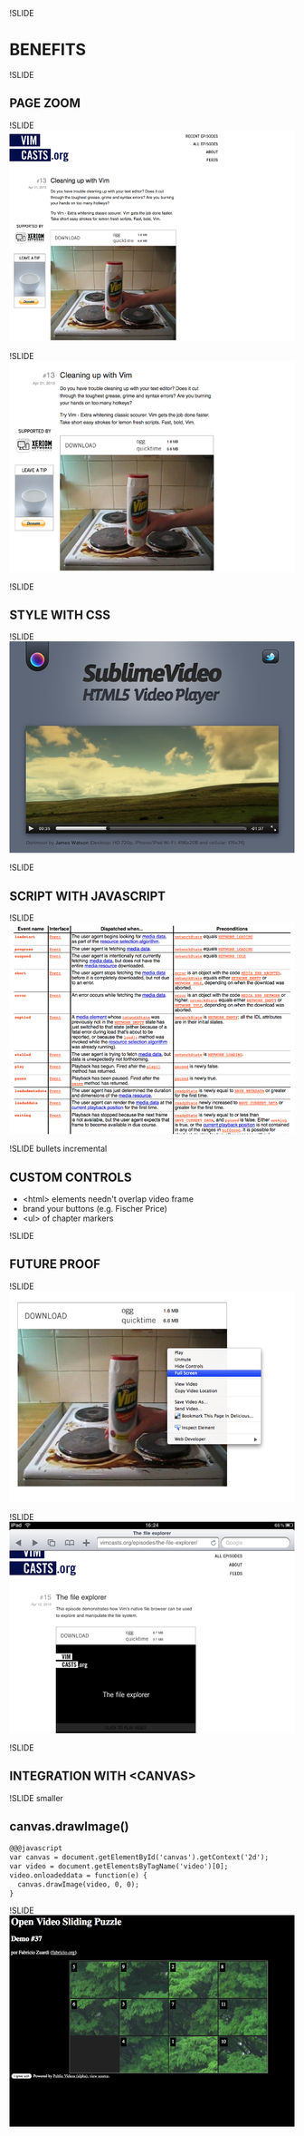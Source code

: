 !SLIDE
# BENEFITS

!SLIDE
## PAGE ZOOM

!SLIDE
![Video at normal size](../images/video-size-normal.png "Title is optional")     

!SLIDE
![Zoomed video](../images/video-size-zoomed.png "Title is optional")     

!SLIDE
## STYLE WITH CSS
!SLIDE
![Sublime video player](../images/sublime-video.png "Title is optional")     

!SLIDE
## SCRIPT WITH JAVASCRIPT
!SLIDE
![Video events api](../images/video-events.png "Title is optional")     

!SLIDE bullets incremental
## CUSTOM CONTROLS

* \<html\> elements needn't overlap video frame
* brand your buttons (e.g. Fischer Price)
* \<ul\> of chapter markers

!SLIDE
## FUTURE PROOF

!SLIDE
![Firefox full screen menu](../images/firefox-fullscreen.png)

 !SLIDE
![Ipad screenshot](../images/ipad-screenshot.png)

!SLIDE
## INTEGRATION WITH \<CANVAS\>

!SLIDE smaller

## canvas.drawImage()

    @@@javascript
    var canvas = document.getElementById('canvas').getContext('2d');
    var video = document.getElementsByTagName('video')[0];
    video.onloadeddata = function(e) {
      canvas.drawImage(video, 0, 0);
    }

!SLIDE
![Tile video game](../images/tile-game.png)

